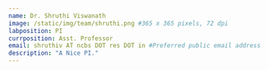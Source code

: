```yaml
---
name: Dr. Shruthi Viswanath
image: /static/img/team/shruthi.png #365 x 365 pixels, 72 dpi
labposition: PI
currposition: Asst. Professor
email: shruthiv AT ncbs DOT res DOT in #Preferred public email address
description: "A Nice PI."
---
```

